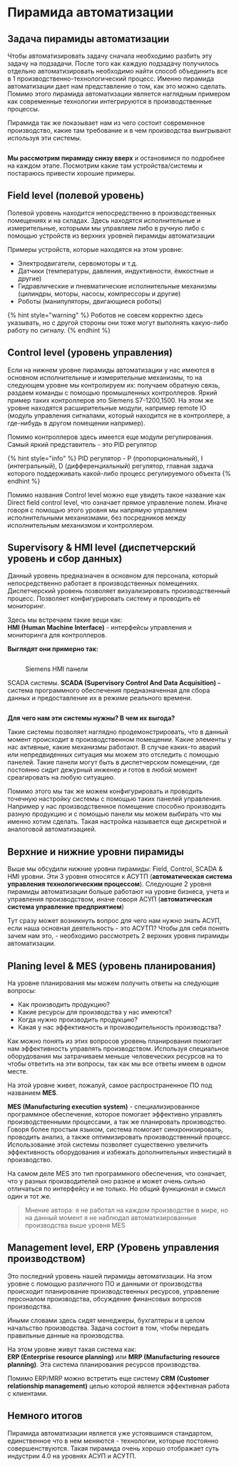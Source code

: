 # Пирамида автоматизации

## Задача пирамиды автоматизации <a href="#about-pyramid" id="about-pyramid"></a>

Чтобы автоматизировать задачу сначала необходимо разбить эту задачу на подзадачи. После того как каждую подзадачу получилось отдельно автоматизировать необходимо найти способ объединить все в 1 производственно-технологический процесс. Именно пирамида автоматизации дает нам представление о том, как это можно сделать. Помимо этого пирамида автоматизации является наглядным примером как современные технологии интегрируются в производственные процессы.&#x20;

Пирамида так же показывает нам из чего состоит современное производство, какие там требование и в чем производства выигрывают используя эти системы.&#x20;

<figure><img src="../../../.gitbook/assets/IA_pyramid_of_automation" alt=""><figcaption></figcaption></figure>

**Мы рассмотрим пирамиду снизу вверх** и остановимся по подробнее на каждом этапе. Посмотрим какие там устройства/системы и постараюсь привести хорошие примеры.



## Field level (полевой уровень) <a href="#field-level" id="field-level"></a>

Полевой уровень находится непосредственно в производственных помещениях и на складах. Здесь находятся исполнительные и измерительные, которыми мы управляем либо в ручную либо с помощью устройств из верхних уровней пирамиды автоматизации

Примеры устройств, которые находятся на этом уровне:

* Электродвигатели, сервомоторы и т.д.
* Датчики (температуры, давления, индуктивности, ёмкостные и другие)
* Гидравлические и пневматические исполнительные механизмы (цилиндры, моторы, насосы, компрессоры и другие)
* Роботы (манипуляторы, двигающиеся роботы)

{% hint style="warning" %}
Роботов не совсем корректно здесь указывать, но с другой стороны они тоже могут выполнять какую-либо работу по сигналу.
{% endhint %}

## Control level (уровень управления) <a href="#control-level" id="control-level"></a>

Если на нижнем уровне пирамиды автоматизации у нас имеются в основном исполнительные и измерительные механизмы, то на следующем уровне мы контролируем их: получаем обратную связь, раздаем команды с помощью промышленных контроллеров. Яркий пример таких контроллеров это Siemens S7-1200,1500. На этом же уровне находятся расширительные модули, например remote IO (модуль управления сигналами, который находится не в контроллере, а где-нибудь в другом помещении например).&#x20;

Помимо контроллеров здесь имеется еще модули регулирования. Самый яркий представитель - это PID регулятор

{% hint style="info" %}
PID  регулятор - P (пропорциональный), I (интегральный), D (дифференциальный) регулятор, главная задача которого поддерживать какой-либо процесс регулируемого объекта
{% endhint %}

Помимо названия Control level можно еще увидеть такое название как Direct field control level, что означает прямое управление полем. Иначе говоря с помощью этого уровня мы напрямую управляем исполнительными механизмами, без посредников между исполнительным механизмом и контроллером.&#x20;

## Supervisory & HMI level (диспетчерский уровень и сбор данных) <a href="#supervisory-and-hmi-level" id="supervisory-and-hmi-level"></a>

Данный уровень предназначен в основном для персонала, который непосредственно работает в производственных помещениях. Диспетчерский уровень позволяет визуализировать производственный процесс. Позволяет конфигурировать систему и проводить её мониторинг.&#x20;

Здесь мы встречаем такие вещи как:\
**HMI (Human Machine Interface)** - интерфейсы управления и мониторинга для контроллеров.&#x20;

**Выглядят они примерно так:**

<figure><img src="../../../.gitbook/assets/IA_Siemens_HMI" alt=""><figcaption><p>Siemens HMI панели</p></figcaption></figure>

SCADA системы. **SCADA (Supervisory Control And Data Acquisition) -** система программного обеспечения предназначенная для сбора данных и предоставление их в режиме реального времени.&#x20;

<figure><img src="../../../.gitbook/assets/IA_SCADA" alt=""><figcaption></figcaption></figure>

**Для чего нам эти системы нужны? В чем их выгода?**

Такие системы позволяет наглядно продемонстрировать, что в данный момент происходит в производственном помещении. Какие элементы у нас активные, какие механизмы работают. В случае каких-то аварий или непредвиденных ситуация мы можем это отследить с помощью панелей. Такие панели могут быть в диспетчерском помещении, где постоянно сидит дежурный инженер и готов в любой момент среагировать на любую ситуацию.&#x20;

Помимо этого мы так же можем конфигурировать и проводить точечную настройку системы с помощью таких панелей управления. Например у нас производственное помещение способно производить разную продукцию и с помощью панели мы можем выбирать что мы именно хотим сделать. Такая настройка называется еще дискретной и аналоговой автоматизацией.&#x20;

## Верхние и нижние уровни пирамиды

Выше мы обсудили нижние уровни пирамиды: Field, Control, SCADA & HMI уровни. Эти 3 уровня относятся к АСУТП (**автоматическая система управления технологическим процессом**). Следующие 2 уровня пирамиды автоматизации больше работают на уровне бизнеса, учета и управления производством, иначе говоря АСУП (**автоматическая система управление предприятием**)

Тут сразу может возникнуть вопрос для чего нам нужно знать АСУП, если наша основная деятельность - это АСУТП? Чтобы для себя понять зачем нам это, - необходимо рассмотреть 2 верхних уровня пирамиды автоматизации.&#x20;

## Planing level & MES (уровень планирования) <a href="#planing-level" id="planing-level"></a>

На уровне планирования мы можем получить ответы на следующие вопросы:

* Как производить продукцию?
* Какие ресурсы для производства у нас имеются?
* Когда нужно производить продукцию?
* Какая у нас эффективность и производительность производства?

Как можно понять из этих вопросов уровень планирования помогает нам эффективность управлять производством. Используя специальное оборудования мы затрачиваем меньше человеческих ресурсов на то чтобы ответить на эти вопросы, так как мы все ответы имеем в одном месте.&#x20;

На этой уровне живет, пожалуй, самое распространенное ПО под названием **MES**.

**MES (Manufacturing execution system)** - специализированное программное обеспечение, которое помогает эффективно управлять производственными процессами, а так же планировать производство. Говоря более простым языком, система помогает синхронизировать, проводить анализ, а также оптимизировать производственный процесс. Использование этой системы позволяет существенно увеличить эффективность оборудования и избежать дополнительных инвестиций в производство.

На самом деле MES это тип программного обеспечения, что означает, что у разных производителей оно разное и может очень сильно отличаться по интерфейсу и не только. Но общий функционал и смысл один и тот же.&#x20;

> Мнение автора: я не работал на каждом производстве в мире, но на данный момент я не наблюдал автоматизированные производства выше уровня MES

## Management level, ERP (Уровень управления производством) <a href="#management-level" id="management-level"></a>

Это последний уровень нашей пирамиды автоматизации. На этом уровне с помощью различного ПО и данными от производства происходит планирование производственных ресурсов, управление персоналом производства, обсуждение финансовых вопросов производства.&#x20;

Иными словами здесь сидят менеджеры, бухгалтеры и в целом начальство производства. Задача состоит в том, чтобы передать правильные данные на производства.

На этом уровне живут такая система как:\
**ERP (Enterprise resource planning)** или **MRP (Manufacturing resource planning)**. Эта система планирования ресурсов производства.&#x20;

Помимо ERP/MRP можно встретить еще систему **CRM (Customer relationship management)** целью которой является эффективная работа с клиентами.

## Немного итогов <a href="#results" id="results"></a>

Пирамида автоматизации является уже устоявшимся стандартом, единственное что в нем меняются - технологии, которые постоянно совершенствуются. Такая пирамида очень хорошо отображает суть индустрии 4.0 на уровнях АСУП и АСУТП.&#x20;
